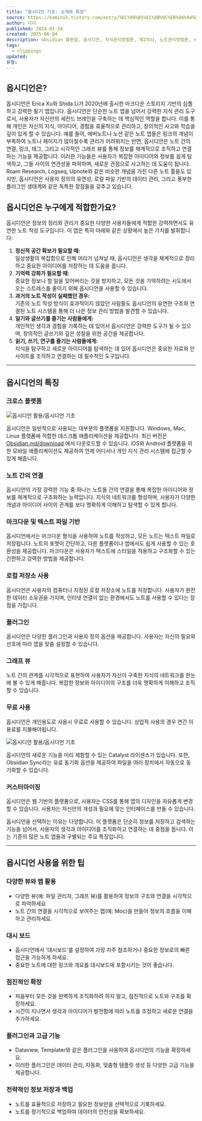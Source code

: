 ```yaml
---
title: "옵시디언 기초: 소개와 특징"
source: https://kaminik.tistory.com/entry/%EC%98%B5%EC%8B%9C%EB%94%94%EC%96%B8%EC%9D%98-%EC%86%8C%EA%B0%9C%EC%99%80-%ED%8A%B9%EC%A7%95
author: 다다
published: 2024-01-24
created: 2025-06-04
description: obsidian 활용법, 옵시디언, 지식관리방법론, 제2의뇌, 노트관리방법론, 세컨드브레인
tags:
  - clippings
updated:
유형:
---
```

## 옵시디언은?

옵시디언은 Erica Xu와 Shida Li가 2020년에 출시한 마크다운 스토리지 기반의 심플하고 강력한 필기 앱입니다. 옵시디언은 단순한 노트 앱을 넘어서 강력한 지식 관리 도구로서, 사용자가 자신만의 세컨드 브레인을 구축하는 데 핵심적인 역할을 합니다. 이를 통해 개인은 자신의 지식, 아이디어, 경험을 효율적으로 관리하고, 창의적인 사고와 학습을 깊이 있게 할 수 있습니다.
예를 들어, 에버노트나 노션 같은 노트 앱들은 링크의 개념이 부족하여 노트나 페이지가 많아질수록 관리가 어려워지는 반면, 옵시디언은 노트 간의 연결, 링크, 태그, 그리고 시각적인 그래프 뷰를 통해 정보를 체계적으로 조직하고 연결하는 기능을 제공합니다. 이러한 기능들은 사용자가 복잡한 아이디어와 정보를 쉽게 탐색하고, 그들 사이의 연관성을 파악하며, 새로운 관점으로 사고하는 데 도움이 됩니다.
Roam Research, Logseq, Upnote와 같은 비슷한 개념을 가진 다른 노트 툴들도 있지만, 옵시디언은 사용자 정의의 유연성, 로컬 파일 기반의 데이터 관리, 그리고 풍부한 플러그인 생태계와 같은 독특한 장점들을 갖추고 있습니다.

## 옵시디언은 누구에게 적합한가요?

옵시디언은 정보의 정리와 관리가 중요한 다양한 사용자들에게 적합한 강력하면서도 유연한 노트 작성 도구입니다. 이 앱은 특히 아래와 같은 상황에서 높은 가치를 발휘합니다:

1. **정신적 공간 확보가 필요할 때:**  
	일상생활의 복잡함으로 인해 머리가 넘쳐날 때, 옵시디언은 생각을 체계적으로 정리하고 중요한 아이디어를 저장하는 데 도움을 줍니다.
2. **기억력 강화가 필요할 때:**  
	중요한 정보나 할 일을 잊어버리는 것을 방지하고, 모든 것을 기억하려는 시도에서 오는 스트레스를 줄이기 위해 옵시디언을 사용할 수 있습니다.
3. **과거의 노트 작성이 실패했던 경우:**  
	기존의 노트 작성 방식이 효과적이지 않았던 사람들도 옵시디언의 유연한 구조와 연결된 노트 시스템을 통해 더 나은 정보 관리 방법을 발견할 수 있습니다.
4. **일기와 글쓰기를 즐기는 사람들에게:**  
	개인적인 생각과 경험을 기록하는 데 있어서 옵시디언은 강력한 도구가 될 수 있으며, 창의적인 글쓰기와 깊은 성찰을 위한 공간을 제공합니다.
5. **읽기, 쓰기, 연구를 즐기는 사람들에게:**  
	지식을 탐구하고 새로운 아이디어를 탐색하는 데 있어 옵시디언은 중요한 자료와 인사이트를 조직하고 연결하는 데 필수적인 도구입니다.

---

## 옵시디언의 특징

### 크로스 플랫폼

![옵시디언 활용/옵시디언 기초](https://img1.daumcdn.net/thumb/R1280x0/?scode=mtistory2&fname=https%3A%2F%2Fblog.kakaocdn.net%2Fdn%2FS8YLR%2FbtsFRshnsBB%2FQAOjqlFg7sqlE1qJQZTB7k%2Fimg.png)

옵시디언은 일반적으로 사용되는 대부분의 플랫폼을 지원합니다. Windows, Mac, Linux 플랫폼에 적합한 데스크톱 애플리케이션을 제공합니다. 최신 버전은 [Obsidian.md/download](https://obsidian.md/download) 에서 다운로드할 수 있습니다. iOS와 Android 플랫폼을 위한 모바일 애플리케이션도 제공하여 언제 어디서나 개인 지식 관리 시스템에 접근할 수 있게 해줍니다.

### 노트 간의 연결
옵시디언의 가장 강력한 기능 중 하나는 노트들 간의 연결을 통해 복잡한 아이디어와 정보를 체계적으로 구조화하는 능력입니다. 지식의 네트워크를 형성하며, 사용자가 다양한 개념과 아이디어 사이의 관계를 보다 명확하게 이해하고 탐색할 수 있게 합니다.

### 마크다운 및 텍스트 파일 기반
옵시디언에서는 마크다운 형식을 사용하여 노트를 작성하고, 모든 노트는 텍스트 파일로 저장됩니다. 노트의 포맷이 간단하고, 다른 플랫폼이나 앱에서도 쉽게 사용할 수 있는 호환성을 제공합니다. 마크다운은 사용자가 텍스트에 스타일을 적용하고 구조화할 수 있는 간편하고 강력한 방법을 제공합니다.

### 로컬 저장소 사용
옵시디언은 사용자의 컴퓨터나 지정된 로컬 저장소에 노트를 저장합니다. 사용자가 완전한 데이터 소유권을 가지며, 인터넷 연결이 없는 환경에서도 노트를 사용할 수 있다는 장점을 가집니다.

### 플러그인
옵시디언은 다양한 플러그인과 사용자 정의 옵션을 제공합니다. 사용자는 자신의 필요와 선호에 따라 앱을 맞춤 설정할 수 있습니다.

### 그래프 뷰
노트 간의 관계를 시각적으로 표현하여 사용자가 자신이 구축한 지식의 네트워크를 한눈에 볼 수 있게 해줍니다. 복잡한 정보와 아이디어의 구조를 더욱 명확하게 이해하고 조직할 수 있습니다.

### 무료 사용
옵시디언은 개인용도로 사용시 무료로 사용할 수 있습니다. 상업적 사용의 경우 연간 이용료를 지불해야됩니다.

![옵시디언 활용/옵시디언 기초](https://img1.daumcdn.net/thumb/R1280x0/?scode=mtistory2&fname=https%3A%2F%2Fblog.kakaocdn.net%2Fdn%2FcAqhMe%2FbtsFRdkqj3l%2FKnHrtkfy1038K3K4EOOVvk%2Fimg.png)

옵시디언의 새로운 기능을 미리 체험할 수 있는 Catalyst 라이센스가 있습니다. 또한, Obsidian Sync라는 유료 동기화 옵션을 제공하여 파일을 여러 장치에서 자동으로 동기화할 수 있습니다.

### 커스터마이징
옵시디언은 웹 기반의 플랫폼으로, 사용자는 CSS를 통해 앱의 디자인을 자유롭게 변경할 수 있습니다. 사용자는 자신만의 개성과 필요에 맞는 인터페이스를 만들 수 있습니다.

옵시디언을 선택하는 이유는 다양합니다. 이 플랫폼은 단순히 정보를 저장하고 검색하는 기능을 넘어서, 사용자의 생각과 아이디어를 조직화하고 연결하는 데 중점을 둡니다. 이는 기존의 많은 노트 앱들과 구별되는 주요 특징입니다.

---

## 옵시디언 사용을 위한 팁

### 다양한 뷰와 맵 활용
- 다양한 뷰(예: 파일 관리자, 그래프 뷰)를 활용하여 정보의 구조와 연결을 시각적으로 파악하세요
- 노트 간의 연결을 시각적으로 보여주는 맵(예: Moc)을 만들어 정보의 흐름을 이해하고 관리하세요.

### 대시 보드
- 옵시디언에서 '대시보드'를 설정하여 가장 자주 참조하거나 중요한 정보로의 빠른 접근을 가능하게 하세요.
- 중요한 노트에 대한 링크와 개요를 대시보드에 포함시키는 것이 좋습니다.

### 점진적인 확장
- 처음부터 모든 것을 완벽하게 조직화하려 하지 말고, 점진적으로 노트와 구조를 확장하세요.
- 시간이 지나면서 생각과 아이디어가 발전함에 따라 노트를 조정하고 새로운 연결을 추가하세요.

### 플러그인과 고급 기능
- Dataview, Templater와 같은 플러그인을 사용하여 옵시디언의 기능을 확장하세요.
- 이러한 플러그인은 데이터 관리, 자동화, 맞춤형 템플릿 생성 등 다양한 고급 기능을 제공합니다.

### 전략적인 정보 저장과 백업
- 노트를 효율적으로 저장하고 필요한 정보만을 선택적으로 기록하세요.
- 노트를 정기적으로 백업하여 데이터의 안전성을 확보하세요.